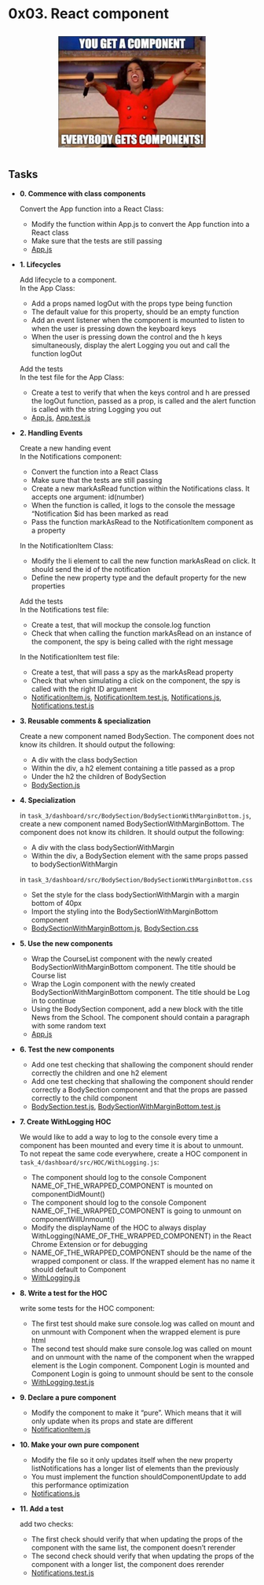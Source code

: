 # 0x03. React component

<p align="center">
    <img src="./project-meme.jpeg"
        alt=""
        width="300"
        style="padding: 10px"
    >
</p>

## Tasks

- **0. Commence with class components**

  Convert the App function into a React Class:

  - Modify the function within App.js to convert the App function into a React class
  - Make sure that the tests are still passing
  - [App.js](./task_0/dashboard/src/App/App.js)

- **1. Lifecycles**

  Add lifecycle to a component.<br>
  In the App Class:

  - Add a props named logOut with the props type being function
  - The default value for this property, should be an empty function
  - Add an event listener when the component is mounted to listen to when the user is pressing down the keyboard keys
  - When the user is pressing down the control and the h keys simultaneously, display the alert Logging you out and call the function logOut

  Add the tests<br>
  In the test file for the App Class:

  - Create a test to verify that when the keys control and h are pressed the logOut function, passed as a prop, is called and the alert function is called with the string Logging you out
  - [App.js](./task_1/dashboard/src/App/App.js), [App.test.js](./task_0/dashboard/src/App/App.test.js)

- **2. Handling Events**

  Create a new handing event<br>
  In the Notifications component:

  - Convert the function into a React Class
  - Make sure that the tests are still passing
  - Create a new markAsRead function within the Notifications class. It accepts one argument: id(number)
  - When the function is called, it logs to the console the message “Notification $id has been marked as read
  - Pass the function markAsRead to the NotificationItem component as a property

  In the NotificationItem Class:

  - Modify the li element to call the new function markAsRead on click. It should send the id of the notification
  - Define the new property type and the default property for the new properties

  Add the tests<br>
  In the Notifications test file:

  - Create a test, that will mockup the console.log function
  - Check that when calling the function markAsRead on an instance of the component, the spy is being called with the right message

  In the NotificationItem test file:

  - Create a test, that will pass a spy as the markAsRead property
  - Check that when simulating a click on the component, the spy is called with the right ID argument
  - [NotificationItem.js](./task_2/dashboard/src/Notifications/NotificationItem.js), [NotificationItem.test.js](./task_2/dashboard/src/Notifications/NotificationItem.test.js), [Notifications.js](./task_2/dashboard/src/Notifications/Notifications.js), [Notifications.test.js](./task_2/dashboard/src/Notifications/Notifications.test.js)

- **3. Reusable comments & specialization**

  Create a new component named BodySection. The component does not know its children. It should output the following:

  - A div with the class bodySection
  - Within the div, a h2 element containing a title passed as a prop
  - Under the h2 the children of BodySection
  - [BodySection.js](./ask_3/dashboard/src/BodySection/BodySection.js)

- **4. Specialization**

  in `task_3/dashboard/src/BodySection/BodySectionWithMarginBottom.js`, create a new component named BodySectionWithMarginBottom. The component does not know its children. It should output the following:

  - A div with the class bodySectionWithMargin
  - Within the div, a BodySection element with the same props passed to bodySectionWithMargin

  in `task_3/dashboard/src/BodySection/BodySectionWithMarginBottom.css`

  - Set the style for the class bodySectionWithMargin with a margin bottom of 40px
  - Import the styling into the BodySectionWithMarginBottom component
  - [BodySectionWithMarginBottom.js](./task_3/dashboard/src/BodySection/BodySectionWithMarginBottom.js), [BodySection.css](./task_3/dashboard/src/BodySection/BodySection.css)

- **5. Use the new components**

  - Wrap the CourseList component with the newly created BodySectionWithMarginBottom component. The title should be Course list
  - Wrap the Login component with the newly created BodySectionWithMarginBottom component. The title should be Log in to continue
  - Using the BodySection component, add a new block with the title News from the School. The component should contain a paragraph with some random text
  - [App.js](./task_3/dashboard/src/App/App.js)

- **6. Test the new components**

  - Add one test checking that shallowing the component should render correctly the children and one h2 element
  - Add one test checking that shallowing the component should render correctly a BodySection component and that the props are passed correctly to the child component
  - [BodySection.test.js](./task_3/dashboard/src/BodySection/BodySection.test.js), [BodySectionWithMarginBottom.test.js](task_3/dashboard/src/BodySection/BodySectionWithMarginBottom.test.js)

- **7. Create WithLogging HOC**

  We would like to add a way to log to the console every time a component has been mounted and every time it is about to unmount.<br>
  To not repeat the same code everywhere, create a HOC component in `task_4/dashboard/src/HOC/WithLogging.js`:

  - The component should log to the console Component NAME_OF_THE_WRAPPED_COMPONENT is mounted on componentDidMount()
  - The component should log to the console Component NAME_OF_THE_WRAPPED_COMPONENT is going to unmount on componentWillUnmount()
  - Modify the displayName of the HOC to always display WithLogging(NAME_OF_THE_WRAPPED_COMPONENT) in the React Chrome Extension or for debugging
  - NAME_OF_THE_WRAPPED_COMPONENT should be the name of the wrapped component or class. If the wrapped element has no name it should default to Component
  - [WithLogging.js](./task_4/dashboard/src/HOC/WithLogging.js)

- **8. Write a test for the HOC**

  write some tests for the HOC component:

  - The first test should make sure console.log was called on mount and on unmount with Component when the wrapped element is pure html
  - The second test should make sure console.log was called on mount and on unmount with the name of the component when the wrapped element is the Login component. Component Login is mounted and Component Login is going to unmount should be sent to the console
  - [WithLogging.test.js](./task_4/dashboard/src/HOC/WithLogging.test.js)

- **9. Declare a pure component**

  - Modify the component to make it “pure”. Which means that it will only update when its props and state are different
  - [NotificationItem.js](./task_5/dashboard/src/Notifications/NotificationItem.js)

- **10. Make your own pure component**

  - Modify the file so it only updates itself when the new property listNotifications has a longer list of elements than the previously
  - You must implement the function shouldComponentUpdate to add this performance optimization
  - [Notifications.js](./task_5/dashboard/src/Notifications/Notifications.js)

- **11. Add a test**

  add two checks:

  - The first check should verify that when updating the props of the component with the same list, the component doesn’t rerender
  - The second check should verify that when updating the props of the component with a longer list, the component does rerender
  - [Notifications.test.js](./task_5/dashboard/src/Notifications/Notifications.test.js)
